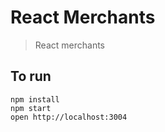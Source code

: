 # React Merchants

> React merchants

## To run

```
npm install
npm start
open http://localhost:3004
```
